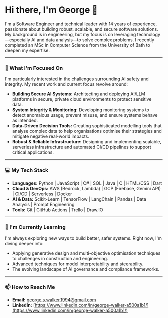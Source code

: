 # Hi there, I'm George 👋

I'm a Software Engineer and technical leader with 14 years of experience, passionate about building robust, scalable, and secure software solutions. My background is in engineering, but my focus is on leveraging technology—especially AI and data analysis—to solve complex problems. I recently completed an MSc in Computer Science from the University of Bath to deepen my expertise.

---

### 🔭 What I'm Focused On

I'm particularly interested in the challenges surrounding AI safety and integrity. My recent work and current focus revolve around:

* **Building Secure AI Systems:** Architecting and deploying AI/LLM platforms in secure, private cloud environments to protect sensitive data.
* **System Integrity & Monitoring:** Developing monitoring systems to detect anomalous usage, prevent misuse, and ensure systems behave as intended.
* **Data-Driven Decision Tools:** Creating sophisticated modelling tools that analyse complex data to help organisations optimise their strategies and mitigate negative real-world impacts.
* **Robust & Reliable Infrastructure:** Designing and implementing scalable, serverless infrastructure and automated CI/CD pipelines to support critical applications.

---

### 💻 My Tech Stack

* **Languages:** Python | JavaScript | C# | SQL | Java | C | HTML/CSS | Dart
* **Cloud & DevOps:** AWS (Bedrock, Lambda) | GCP (Firebase, Gemini API) | CI/CD | Serverless | Docker
* **AI & Data:** Scikit-Learn | TensorFlow | LangChain | Pandas | Data Analysis | Prompt Engineering
* **Tools:** Git | GitHub Actions | Trello | Draw.IO

---

### 🌱 I'm Currently Learning

I'm always exploring new ways to build better, safer systems. Right now, I'm diving deeper into:

* Applying generative design and multi-objective optimisation techniques to challenges in construction and engineering.
* Advanced techniques for model interpretability and steerability.
* The evolving landscape of AI governance and compliance frameworks.

---

### 📫 How to Reach Me

* **Email:** george.s.walker.1994@gmail.com
* **LinkedIn:** [https://www.linkedin.com/in/george-walker-a500a1b1/](https://www.linkedin.com/in/george-walker-a500a1b1/)
